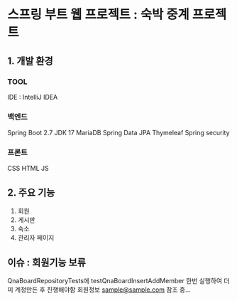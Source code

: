# 스프링 부트 웹 프로젝트 : 숙박 중계 프로젝트

## 1. 개발 환경

### TOOL

IDE : IntelliJ IDEA

### 백엔드

Spring Boot 2.7
JDK 17
MariaDB
Spring Data JPA
Thymeleaf
Spring security

### 프론트

CSS HTML JS

## 2. 주요 기능

1. 회원
2. 게시판
3. 숙소
4. 관리자 페이지

## 이슈 : 회원기능 보류
QnaBoardRepositoryTests에 testQnaBoardInsertAddMember 한번 실행하여
더미 계정만든 후 진행해야함
회원정보 sample@sample.com 참조 중...